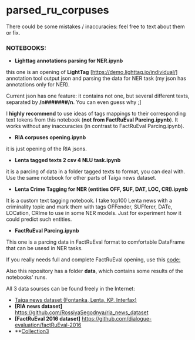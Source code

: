 # parsed_ru_corpuses

There could be some mistakes / inaccuracies: feel free to text about them or fix.

### NOTEBOOKS:
* **Lighttag annotations parsing for NER.ipynb**

this one is an opening of **LightTag** [https://demo.lighttag.io/individual/] annotation tool output json and parsing the data for NER task (my json has annotations only for NER).

Current json has one feature: it contains not one, but several different texts, separated by **/n#######/n**. You can even guess why ;]

I **highly recommend** to use ideas of tags mappings to their corresponding text tokens from this notebook (**not from FactRuEval Parcing.ipynb**). It works without any inaccuracies (in contrast to FactRuEval Parcing.ipynb).

* **RIA corpuses opening.ipynb** 

it is just opening of the RIA jsons.
* **Lenta tagged texts 2 csv 4 NLU task.ipynb**

it is a parcing of data in a folder tagged texts to format, you can deal with. Use the same notebook for other parts of Taiga news dataset.
* **Lenta Crime Tagging for NER (entities OFF, SUF, DAT, LOC, CRI).ipynb**

It is a custom text tagging notebook. I take top100 Lenta news with a criminality topic and mark them with tags OFFender, SUFferer, DATe, LOCation, CRIme to use in some NER models. Just for experiment how it could predict such entities.
* **FactRuEval Parcing.ipynb**

This one is a parcing data in FactRuEval format to comfortable DataFrame that can be usesd in NER tasks.

If you really needs full and complete FactRuEval opening, use this [code:](https://github.com/bond005/deep_ner/blob/master/deep_ner/utils.py)

Also this repository has a folder **data**, which contains some results of the notebooks' runs.

All 3 data sourses can be found freely in the Internet:

  * [Taiga news dataset (Fontanka, Lenta, KP, Interfax)](https://tatianashavrina.github.io/taiga_site/downloads)
  * **[RIA news dataset]** <https://github.com/RossiyaSegodnya/ria_news_dataset>
  * **[FactRuEval 2016 dataset]** <https://github.com/dialogue-evaluation/factRuEval-2016>
  * **[Collection3](http://labinform.ru/pub/named_entities/descr_ne.htm)
  
